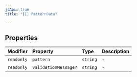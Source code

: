```yaml
---
jsApi: true
title: "[I] PatternData"

---
```

## Properties

| Modifier | Property | Type | Description |
| :------ | :------ | :------ | :------ |
| `readonly` | `pattern` | `string` | - |
| `readonly` | `validationMessage?` | `string` | - |
